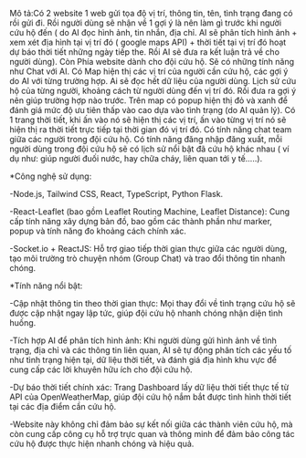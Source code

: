 Mô tả:Có 2 website 1 web gửi tọa độ vị trí, thông tin, tên, tình trạng đang có rồi gửi đi. Rồi người dùng sẽ nhận về 1 gợi ý là nên làm gì trước khi người cứu hộ đến ( do AI đọc hình ảnh, tin nhắn, địa chỉ. AI sẽ phân tích hình ảnh + xem xét địa hình tại vị trí đó ( google maps API) + thời tiết tại vị trí đó hoạt dự báo thời tiết những ngày tiếp the. Rồi AI sẽ đưa ra kết luận trả về cho người dùng). Còn Phía website dành cho đội cứu hộ. Sẽ có những tính năng như Chat với AI. Có Map hiện thị các vị trí của người cần cứu hộ, các gợi ý do AI với từng trường hợp. Ai sẽ đọc hết dữ liệu của người dùng. Lịch sử cứu hộ của từng người, khoảng cách từ người dùng đến vị trí đó. Rồi đưa ra gợi ý nên giúp trường hợp nào trước. Trên map có popup hiện thị đỏ và xanh để đánh giá mức độ ưu tiên thấp vào cao dựa vào tình trạng (do AI quản lý).  Có 1 trang thời tiết, khi ấn vào nó sẽ hiện thị các vị trí, ấn vào từng vị trí nó sẽ hiện thị ra thời tiết trực tiếp tại thời gian đó vị trí đó. Có tính năng chat team giữa các người trong đội cứu  hộ. Có tính năng đăng nhập đăng xuất, mỗi người dùng trong đội cứu hộ sẽ có lịch sử nổi bật đã cứu hộ khác nhau ( ví dụ như: giúp người đuối nước, hay chữa cháy, liên quan tới y tế…..). 

*Công nghệ sử dụng:

-Node.js, Tailwind CSS, React, TypeScript, Python Flask.

-React-Leaflet (bao gồm Leaflet Routing Machine, Leaflet Distance): Cung cấp tính năng xây dựng bản đồ, bao gồm các thành phần như marker, popup và tính năng đo khoảng cách chính xác.

-Socket.io + ReactJS: Hỗ trợ giao tiếp thời gian thực giữa các người dùng, tạo môi trường trò chuyện nhóm (Group Chat) và trao đổi thông tin nhanh chóng.

*Tính năng nổi bật:

-Cập nhật thông tin theo thời gian thực: Mọi thay đổi về tình trạng cứu hộ sẽ được cập nhật ngay lập tức, giúp đội cứu hộ nhanh chóng nhận diện tình huống.

-Tích hợp AI để phân tích hình ảnh: Khi người dùng gửi hình ảnh về tình trạng, địa chỉ và các thông tin liên quan, AI sẽ tự động phân tích các yếu tố như tình trạng hiện tại, dữ liệu thời tiết, và đánh giá địa hình khu vực để cung cấp các lời khuyên hữu ích cho đội cứu hộ.

-Dự báo thời tiết chính xác: Trang Dashboard lấy dữ liệu thời tiết thực tế từ API của OpenWeatherMap, giúp đội cứu hộ nắm bắt được tình hình thời tiết tại các địa điểm cần cứu hộ.

-Website này không chỉ đảm bảo sự kết nối giữa các thành viên cứu hộ, mà còn cung cấp công cụ hỗ trợ trực quan và thông minh để đảm bảo công tác cứu hộ được thực hiện nhanh chóng và hiệu quả.

